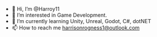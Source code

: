 - 👋 Hi, I’m @Harroy11
- 👀 I’m interested in Game Development.
- 🌱 I’m currently learning Unity, Unreal, Godot, C#, dotNET
- 📫 How to reach me harrisonrogness1@outlook.com
